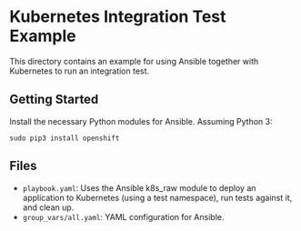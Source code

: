 # Kubernetes Integration Test Example

This directory contains an example for using Ansible together with 
Kubernetes to run an integration test.

## Getting Started

Install the necessary Python modules for Ansible. Assuming Python 3:

```sudo pip3 install openshift```

## Files

* `playbook.yaml`: Uses the Ansible k8s_raw module to deploy an application
  to Kubernetes (using a test namespace), run tests against it, and clean up.
* `group_vars/all.yaml`: YAML configuration for Ansible.

